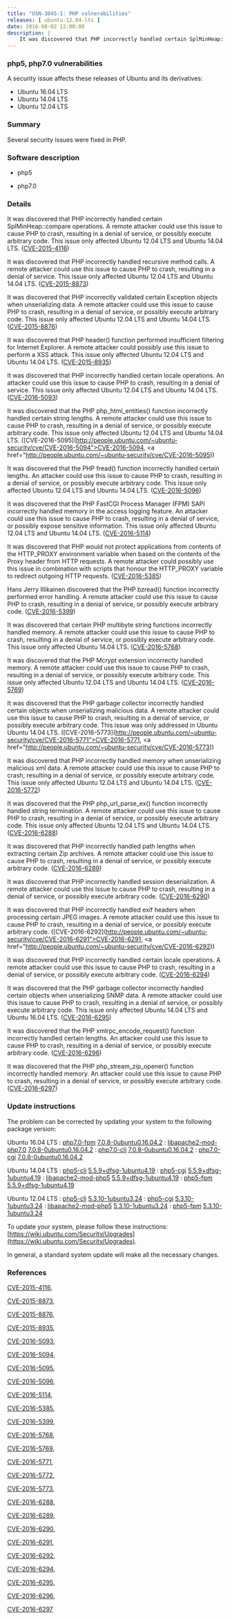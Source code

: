 ```yaml
---
title: "USN-3045-1: PHP vulnerabilities"
releases: [ ubuntu-12.04-lts ]
date: 2016-08-02 12:00:00
description: |
    It was discovered that PHP incorrectly handled certain SplMinHeap::compare operations. A remote attacker could use this issue to cause PHP to crash, resulting in a denial of service, or possibly execute arbitrary code. This issue only affected Ubuntu 12.04 LTS and Ubuntu 14.04 LTS. ([CVE-2015-4116](http://people.ubuntu.com/~ubuntu-security/cve/CVE-2015-4116))
--- 
```

 
### php5, php7.0 vulnerabilities

A security issue affects these releases of Ubuntu and its derivatives:

* Ubuntu 16.04 LTS
* Ubuntu 14.04 LTS
* Ubuntu 12.04 LTS

### Summary

Several security issues were fixed in PHP. 

### Software description

* php5 

* php7.0 

### Details

It was discovered that PHP incorrectly handled certain SplMinHeap::compare operations. A remote attacker could use this issue to cause PHP to crash, resulting in a denial of service, or possibly execute arbitrary code. This issue only affected Ubuntu 12.04 LTS and Ubuntu 14.04 LTS. ([CVE-2015-4116](http://people.ubuntu.com/~ubuntu-security/cve/CVE-2015-4116))

It was discovered that PHP incorrectly handled recursive method calls. A remote attacker could use this issue to cause PHP to crash, resulting in a denial of service. This issue only affected Ubuntu 12.04 LTS and Ubuntu 14.04 LTS. ([CVE-2015-8873](http://people.ubuntu.com/~ubuntu-security/cve/CVE-2015-8873))

It was discovered that PHP incorrectly validated certain Exception objects when unserializing data. A remote attacker could use this issue to cause PHP to crash, resulting in a denial of service, or possibly execute arbitrary code. This issue only affected Ubuntu 12.04 LTS and Ubuntu 14.04 LTS. ([CVE-2015-8876](http://people.ubuntu.com/~ubuntu-security/cve/CVE-2015-8876))

It was discovered that PHP header() function performed insufficient filtering for Internet Explorer. A remote attacker could possibly use this issue to perform a XSS attack. This issue only affected Ubuntu 12.04 LTS and Ubuntu 14.04 LTS. ([CVE-2015-8935](http://people.ubuntu.com/~ubuntu-security/cve/CVE-2015-8935))

It was discovered that PHP incorrectly handled certain locale operations. An attacker could use this issue to cause PHP to crash, resulting in a denial of service. This issue only affected Ubuntu 12.04 LTS and Ubuntu 14.04 LTS. ([CVE-2016-5093](http://people.ubuntu.com/~ubuntu-security/cve/CVE-2016-5093))

It was discovered that the PHP php_html_entities() function incorrectly handled certain string lengths. A remote attacker could use this issue to cause PHP to crash, resulting in a denial of service, or possibly execute arbitrary code. This issue only affected Ubuntu 12.04 LTS and Ubuntu 14.04 LTS. ([CVE-2016-5095](http://people.ubuntu.com/~ubuntu-security/cve/CVE-2016-5094">CVE-2016-5094</a>, <a href="http://people.ubuntu.com/~ubuntu-security/cve/CVE-2016-5095))

It was discovered that the PHP fread() function incorrectly handled certain lengths. An attacker could use this issue to cause PHP to crash, resulting in a denial of service, or possibly execute arbitrary code. This issue only affected Ubuntu 12.04 LTS and Ubuntu 14.04 LTS. ([CVE-2016-5096](http://people.ubuntu.com/~ubuntu-security/cve/CVE-2016-5096))

It was discovered that the PHP FastCGI Process Manager (FPM) SAPI incorrectly handled memory in the access logging feature. An attacker could use this issue to cause PHP to crash, resulting in a denial of service, or possibly expose sensitive information. This issue only affected Ubuntu 12.04 LTS and Ubuntu 14.04 LTS. ([CVE-2016-5114](http://people.ubuntu.com/~ubuntu-security/cve/CVE-2016-5114))

It was discovered that PHP would not protect applications from contents of the HTTP_PROXY environment variable when based on the contents of the Proxy header from HTTP requests. A remote attacker could possibly use this issue in combination with scripts that honour the HTTP_PROXY variable to redirect outgoing HTTP requests. ([CVE-2016-5385](http://people.ubuntu.com/~ubuntu-security/cve/CVE-2016-5385))

Hans Jerry Illikainen discovered that the PHP bzread() function incorrectly performed error handling. A remote attacker could use this issue to cause PHP to crash, resulting in a denial of service, or possibly execute arbitrary code. ([CVE-2016-5399](http://people.ubuntu.com/~ubuntu-security/cve/CVE-2016-5399))

It was discovered that certain PHP multibyte string functions incorrectly handled memory. A remote attacker could use this issue to cause PHP to crash, resulting in a denial of service, or possibly execute arbitrary code. This issue only affected Ubuntu 14.04 LTS. ([CVE-2016-5768](http://people.ubuntu.com/~ubuntu-security/cve/CVE-2016-5768))

It was discovered that the PHP Mcrypt extension incorrectly handled memory. A remote attacker could use this issue to cause PHP to crash, resulting in a denial of service, or possibly execute arbitrary code. This issue only affected Ubuntu 12.04 LTS and Ubuntu 14.04 LTS. ([CVE-2016-5769](http://people.ubuntu.com/~ubuntu-security/cve/CVE-2016-5769))

It was discovered that the PHP garbage collector incorrectly handled certain objects when unserializing malicious data. A remote attacker could use this issue to cause PHP to crash, resulting in a denial of service, or possibly execute arbitrary code. This issue was only addressed in Ubuntu Ubuntu 14.04 LTS. ([CVE-2016-5773](http://people.ubuntu.com/~ubuntu-security/cve/CVE-2016-5771">CVE-2016-5771</a>, <a href="http://people.ubuntu.com/~ubuntu-security/cve/CVE-2016-5773))

It was discovered that PHP incorrectly handled memory when unserializing malicious xml data. A remote attacker could use this issue to cause PHP to crash, resulting in a denial of service, or possibly execute arbitrary code. This issue only affected Ubuntu 12.04 LTS and Ubuntu 14.04 LTS. ([CVE-2016-5772](http://people.ubuntu.com/~ubuntu-security/cve/CVE-2016-5772))

It was discovered that the PHP php_url_parse_ex() function incorrectly handled string termination. A remote attacker could use this issue to cause PHP to crash, resulting in a denial of service, or possibly execute arbitrary code. This issue only affected Ubuntu 12.04 LTS and Ubuntu 14.04 LTS. ([CVE-2016-6288](http://people.ubuntu.com/~ubuntu-security/cve/CVE-2016-6288))

It was discovered that PHP incorrectly handled path lengths when extracting certain Zip archives. A remote attacker could use this issue to cause PHP to crash, resulting in a denial of service, or possibly execute arbitrary code. ([CVE-2016-6289](http://people.ubuntu.com/~ubuntu-security/cve/CVE-2016-6289))

It was discovered that PHP incorrectly handled session deserialization. A remote attacker could use this issue to cause PHP to crash, resulting in a denial of service, or possibly execute arbitrary code. ([CVE-2016-6290](http://people.ubuntu.com/~ubuntu-security/cve/CVE-2016-6290))

It was discovered that PHP incorrectly handled exif headers when processing certain JPEG images. A remote attacker could use this issue to cause PHP to crash, resulting in a denial of service, or possibly execute arbitrary code. ([CVE-2016-6292](http://people.ubuntu.com/~ubuntu-security/cve/CVE-2016-6291">CVE-2016-6291</a>, <a href="http://people.ubuntu.com/~ubuntu-security/cve/CVE-2016-6292))

It was discovered that PHP incorrectly handled certain locale operations. A remote attacker could use this issue to cause PHP to crash, resulting in a denial of service, or possibly execute arbitrary code. ([CVE-2016-6294](http://people.ubuntu.com/~ubuntu-security/cve/CVE-2016-6294))

It was discovered that the PHP garbage collector incorrectly handled certain objects when unserializing SNMP data. A remote attacker could use this issue to cause PHP to crash, resulting in a denial of service, or possibly execute arbitrary code. This issue only affected Ubuntu 14.04 LTS and Ubuntu 16.04 LTS. ([CVE-2016-6295](http://people.ubuntu.com/~ubuntu-security/cve/CVE-2016-6295))

It was discovered that the PHP xmlrpc_encode_request() function incorrectly handled certain lengths. An attacker could use this issue to cause PHP to crash, resulting in a denial of service, or possibly execute arbitrary code. ([CVE-2016-6296](http://people.ubuntu.com/~ubuntu-security/cve/CVE-2016-6296))

It was discovered that the PHP php_stream_zip_opener() function incorrectly handled memory. An attacker could use this issue to cause PHP to crash, resulting in a denial of service, or possibly execute arbitrary code. ([CVE-2016-6297](http://people.ubuntu.com/~ubuntu-security/cve/CVE-2016-6297)) 

### Update instructions

The problem can be corrected by updating your system to the following package version:

Ubuntu 16.04 LTS
 : [php7.0-fpm](https://launchpad.net/ubuntu/+source/php7.0) <span> [7.0.8-0ubuntu0.16.04.2](https://launchpad.net/ubuntu/+source/php7.0/7.0.8-0ubuntu0.16.04.2) </span> 
 : [libapache2-mod-php7.0](https://launchpad.net/ubuntu/+source/php7.0) <span> [7.0.8-0ubuntu0.16.04.2](https://launchpad.net/ubuntu/+source/php7.0/7.0.8-0ubuntu0.16.04.2) </span> 
 : [php7.0-cli](https://launchpad.net/ubuntu/+source/php7.0) <span> [7.0.8-0ubuntu0.16.04.2](https://launchpad.net/ubuntu/+source/php7.0/7.0.8-0ubuntu0.16.04.2) </span> 
 : [php7.0-cgi](https://launchpad.net/ubuntu/+source/php7.0) <span> [7.0.8-0ubuntu0.16.04.2](https://launchpad.net/ubuntu/+source/php7.0/7.0.8-0ubuntu0.16.04.2) </span> 

Ubuntu 14.04 LTS
 : [php5-cli](https://launchpad.net/ubuntu/+source/php5) <span> [5.5.9+dfsg-1ubuntu4.19](https://launchpad.net/ubuntu/+source/php5/5.5.9+dfsg-1ubuntu4.19) </span> 
 : [php5-cgi](https://launchpad.net/ubuntu/+source/php5) <span> [5.5.9+dfsg-1ubuntu4.19](https://launchpad.net/ubuntu/+source/php5/5.5.9+dfsg-1ubuntu4.19) </span> 
 : [libapache2-mod-php5](https://launchpad.net/ubuntu/+source/php5) <span> [5.5.9+dfsg-1ubuntu4.19](https://launchpad.net/ubuntu/+source/php5/5.5.9+dfsg-1ubuntu4.19) </span> 
 : [php5-fpm](https://launchpad.net/ubuntu/+source/php5) <span> [5.5.9+dfsg-1ubuntu4.19](https://launchpad.net/ubuntu/+source/php5/5.5.9+dfsg-1ubuntu4.19) </span> 

Ubuntu 12.04 LTS
 : [php5-cli](https://launchpad.net/ubuntu/+source/php5) <span> [5.3.10-1ubuntu3.24](https://launchpad.net/ubuntu/+source/php5/5.3.10-1ubuntu3.24) </span> 
 : [php5-cgi](https://launchpad.net/ubuntu/+source/php5) <span> [5.3.10-1ubuntu3.24](https://launchpad.net/ubuntu/+source/php5/5.3.10-1ubuntu3.24) </span> 
 : [libapache2-mod-php5](https://launchpad.net/ubuntu/+source/php5) <span> [5.3.10-1ubuntu3.24](https://launchpad.net/ubuntu/+source/php5/5.3.10-1ubuntu3.24) </span> 
 : [php5-fpm](https://launchpad.net/ubuntu/+source/php5) <span> [5.3.10-1ubuntu3.24](https://launchpad.net/ubuntu/+source/php5/5.3.10-1ubuntu3.24) </span> 

To update your system, please follow these instructions: [https://wiki.ubuntu.com/Security/Upgrades](https://wiki.ubuntu.com/Security/Upgrades).

In general, a standard system update will make all the necessary changes. 

### References

 [CVE-2015-4116](http://people.ubuntu.com/~ubuntu-security/cve/CVE-2015-4116), 

 [CVE-2015-8873](http://people.ubuntu.com/~ubuntu-security/cve/CVE-2015-8873), 

 [CVE-2015-8876](http://people.ubuntu.com/~ubuntu-security/cve/CVE-2015-8876), 

 [CVE-2015-8935](http://people.ubuntu.com/~ubuntu-security/cve/CVE-2015-8935), 

 [CVE-2016-5093](http://people.ubuntu.com/~ubuntu-security/cve/CVE-2016-5093), 

 [CVE-2016-5094](http://people.ubuntu.com/~ubuntu-security/cve/CVE-2016-5094), 

 [CVE-2016-5095](http://people.ubuntu.com/~ubuntu-security/cve/CVE-2016-5095), 

 [CVE-2016-5096](http://people.ubuntu.com/~ubuntu-security/cve/CVE-2016-5096), 

 [CVE-2016-5114](http://people.ubuntu.com/~ubuntu-security/cve/CVE-2016-5114), 

 [CVE-2016-5385](http://people.ubuntu.com/~ubuntu-security/cve/CVE-2016-5385), 

 [CVE-2016-5399](http://people.ubuntu.com/~ubuntu-security/cve/CVE-2016-5399), 

 [CVE-2016-5768](http://people.ubuntu.com/~ubuntu-security/cve/CVE-2016-5768), 

 [CVE-2016-5769](http://people.ubuntu.com/~ubuntu-security/cve/CVE-2016-5769), 

 [CVE-2016-5771](http://people.ubuntu.com/~ubuntu-security/cve/CVE-2016-5771), 

 [CVE-2016-5772](http://people.ubuntu.com/~ubuntu-security/cve/CVE-2016-5772), 

 [CVE-2016-5773](http://people.ubuntu.com/~ubuntu-security/cve/CVE-2016-5773), 

 [CVE-2016-6288](http://people.ubuntu.com/~ubuntu-security/cve/CVE-2016-6288), 

 [CVE-2016-6289](http://people.ubuntu.com/~ubuntu-security/cve/CVE-2016-6289), 

 [CVE-2016-6290](http://people.ubuntu.com/~ubuntu-security/cve/CVE-2016-6290), 

 [CVE-2016-6291](http://people.ubuntu.com/~ubuntu-security/cve/CVE-2016-6291), 

 [CVE-2016-6292](http://people.ubuntu.com/~ubuntu-security/cve/CVE-2016-6292), 

 [CVE-2016-6294](http://people.ubuntu.com/~ubuntu-security/cve/CVE-2016-6294), 

 [CVE-2016-6295](http://people.ubuntu.com/~ubuntu-security/cve/CVE-2016-6295), 

 [CVE-2016-6296](http://people.ubuntu.com/~ubuntu-security/cve/CVE-2016-6296), 

 [CVE-2016-6297](http://people.ubuntu.com/~ubuntu-security/cve/CVE-2016-6297)
 
